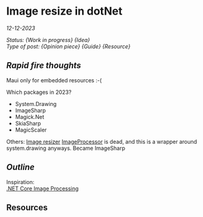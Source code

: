 # Image resize in dotNet
*12-12-2023*

_Status: {Work in progress} {Idea}_  
_Type of post: {Opinion piece} {Guide} {Resource}_

## *Rapid fire thoughts*

Maui only for embedded resources :-(  

Which packages in 2023?
- System.Drawing
- ImageSharp
- Magick.Net
- SkiaSharp
- MagicScaler

Others:
[Image resizer](https://discoverdot.net/projects/image-resizer)
[ImageProcessor](https://github.com/JimBobSquarePants/ImageProcessor) is dead, and this is a wrapper around system.drawing anyways. Became ImageSharp







## *Outline*

Inspiration:  
[.NET Core Image Processing](https://devblogs.microsoft.com/dotnet/net-core-image-processing/)


## Resources
